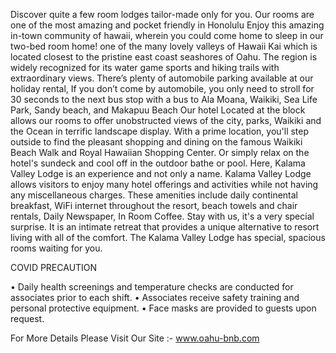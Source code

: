 Discover quite a few room lodges tailor-made only for you. Our rooms are one of the most amazing and pocket friendly in Honolulu
Enjoy this amazing in-town community of hawaii, wherein you could come home to sleep in our two-bed room home!
one of the many lovely valleys of Hawaii Kai which is located closest to the pristine east coast seashores of Oahu.
The region is widely recognized for its water game sports and hiking trails with extraordinary views.
There’s plenty of automobile parking available at our holiday rental,
If you don’t come by automobile, you only need to stroll for 30 seconds to the next bus stop with a bus to Ala Moana, Waikiki, Sea Life Park, Sandy beach, and Makapuu Beach
 Our hotel Located at the block allows our rooms to offer unobstructed views of the city, parks, Waikiki and the Ocean in terrific landscape display.
With a prime location, you'll step outside to find the pleasant shopping and dining on the famous Waikiki Beach
 Walk and Royal Hawaiian Shopping Center. Or simply relax on the hotel's sundeck and cool off in the outdoor bathe or pool.
 Here, Kalama Valley Lodge is an experience and not only a name.
Kalama Valley Lodge allows visitors to enjoy many hotel offerings and activities while not having any miscellaneous charges. 
These amenities include daily continental breakfast, WiFi internet throughout the resort, beach towels and chair rentals, Daily Newspaper, In Room Coffee.
Stay with us, it's a very special surprise. It is an intimate retreat that provides a unique alternative to resort living with all of the comfort.
 The Kalama Valley Lodge has special, spacious rooms waiting for you.

COVID PRECAUTION

• Daily health screenings and temperature checks are conducted for associates prior to each shift.
• Associates receive safety training and personal protective equipment.
• Face masks are provided to guests upon request.

For More Details Please Visit Our Site :- www.oahu-bnb.com




